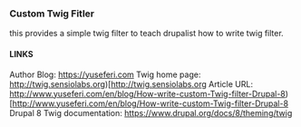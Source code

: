 ### Custom Twig Fitler

this provides a simple twig filter to teach drupalist how to write twig filter.

#### LINKS
Author Blog:  https://yuseferi.com
Twig home page: http://twig.sensiolabs.org)[http://twig.sensiolabs.org
Article URL: http://www.yuseferi.com/en/blog/How-write-custom-Twig-filter-Drupal-8)[http://www.yuseferi.com/en/blog/How-write-custom-Twig-filter-Drupal-8
Drupal 8 Twig documentation: https://www.drupal.org/docs/8/theming/twig
